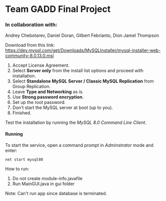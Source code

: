 # Team GADD Final Project

### In collaboration with:
Andrey Chebotarev, 
Daniel Doran, 
Gilbert Febrianto, 
Dion Jamel Thompson


Download from this link: https://dev.mysql.com/get/Downloads/MySQLInstaller/mysql-installer-web-community-8.0.13.0.msi

1. Accept License Agreement.
2. Select **Server only** from the install list options and proceed with installation.
3. Select **Standalone MySQL Server / Classic MySQL Replication** from Group Replication.
4. Leave **Type and Networking** as is.
5. Use **Strong password encryption**.
6. Set up the root password.
7. Don't start the MySQL server at boot (up to you).
8. Finished.

Test the installation by running the *MySQL 8.0 Command Line Client*.

#### Running
To start the service, open a command prompt in *Adminstrator* mode and enter:
```
net start mysql80
```

How to run:
1. Do not create module-info.javafile
2. Run MainGUI.java in gui folder

Note: Can't run app since database is terminated.
